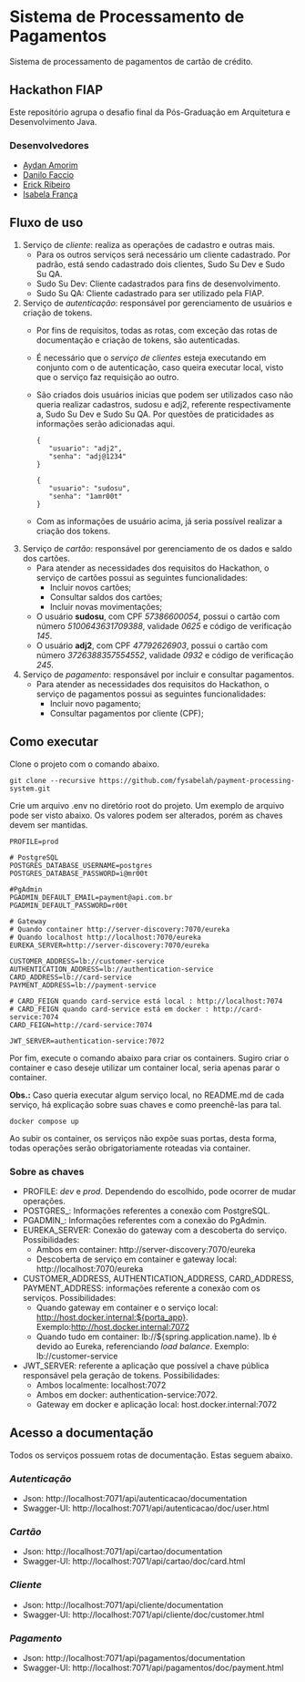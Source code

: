 # Sistema de Processamento de Pagamentos

Sistema de processamento de pagamentos de cartão de crédito.

## Hackathon FIAP

Este repositório agrupa o desafio final da Pós-Graduação em Arquitetura e Desenvolvimento Java.

### Desenvolvedores

- [Aydan Amorim](https://github.com/AydanAmorim)
- [Danilo Faccio](https://github.com/DFaccio)
- [Erick Ribeiro](https://github.com/erickmatheusribeiro)
- [Isabela França](https://github.com/fysabelah)

## Fluxo de uso

1. Serviço de _cliente_: realiza as operações de cadastro e outras mais.
    * Para os outros serviços será necessário um cliente cadastrado. Por padrão, está sendo cadastrado dois clientes,
      Sudo Su Dev e Sudo Su QA.
    * Sudo Su Dev: Cliente cadastrados para fins de desenvolvimento.
    * Sudo Su QA: Cliente cadastrado para ser utilizado pela FIAP.
2. Serviço de _autenticação_: responsável por gerenciamento de usuários e criação de tokens.
    * Por fins de requisitos, todas as rotas, com exceção das rotas de documentação e criação de tokens, são
      autenticadas.
    * É necessário que o _serviço de clientes_ esteja executando em conjunto com o de autenticação, caso queira executar
      local, visto que o serviço faz requisição ao outro.
    * São criados dois usuários inicias que podem ser utilizados caso não queria realizar cadastros, sudosu e adj2,
      referente respectivamente a, Sudo Su Dev e Sudo Su QA. Por questões de praticidades as informações serão
      adicionadas aqui.

      ```
      {
         "usuario": "adj2",
         "senha": "adj@1234"
      }
      ```

      ```
      {
         "usuario": "sudosu",
         "senha": "1amr00t"
      }
      ```
    * Com as informações de usuário acima, já seria possível realizar a criação dos tokens.
3. Serviço de _cartão_: responsável por gerenciamento de os dados e saldo dos cartões.    
    * Para atender as necessidades dos requisitos do Hackathon, o serviço de cartões possui as seguintes funcionalidades:
      * Incluir novos cartões;
      * Consultar saldos dos cartões;
      * Incluir novas movimentações;
    * O usuário **sudosu**, com CPF _57386600054_, possui o cartão com número _5100643631709388_, validade _0625_ e código de verificação _145_.
    * O usuário **adj2**, com CPF _47792626903_, possui o cartão com número _3726388357554552_, validade _0932_ e código de verificação _245_.
4. Serviço de _pagamento_: responsável por incluir e consultar pagamentos.    
    * Para atender as necessidades dos requisitos do Hackathon, o serviço de pagamentos possui as seguintes funcionalidades:
      * Incluir novo pagamento;
      * Consultar pagamentos por cliente (CPF);

## Como executar

Clone o projeto com o comando abaixo.

```
git clone --recursive https://github.com/fysabelah/payment-processing-system.git
```

Crie um arquivo .env no diretório root do projeto. Um exemplo de arquivo pode ser visto abaixo. Os valores podem ser
alterados, porém as chaves devem ser mantidas.

```
PROFILE=prod

# PostgreSQL
POSTGRES_DATABASE_USERNAME=postgres
POSTGRES_DATABASE_PASSWORD=i@mr00t

#PgAdmin
PGADMIN_DEFAULT_EMAIL=payment@api.com.br
PGADMIN_DEFAULT_PASSWORD=r00t

# Gateway
# Quando container http://server-discovery:7070/eureka
# Quando localhost http://localhost:7070/eureka
EUREKA_SERVER=http://server-discovery:7070/eureka

CUSTOMER_ADDRESS=lb://customer-service
AUTHENTICATION_ADDRESS=lb://authentication-service
CARD_ADDRESS=lb://card-service
PAYMENT_ADDRESS=lb://payment-service

# CARD_FEIGN quando card-service está local : http://localhost:7074
# CARD_FEIGN quando card-service está em docker : http://card-service:7074
CARD_FEIGN=http://card-service:7074

JWT_SERVER=authentication-service:7072
```

Por fim, execute o comando abaixo para criar os containers. Sugiro criar o container e caso deseje utilizar um container
local, seria apenas parar o container. 

**Obs.:** Caso queria executar algum serviço local, no README.md de cada serviço, há explicação sobre suas chaves e como preenchê-las para tal.

```
docker compose up
```

Ao subir os container, os serviços não expõe suas portas, desta forma, todas operações serão obrigatoriamente roteadas
via container.

### Sobre as chaves

* PROFILE: _dev_ e _prod_. Dependendo do escolhido, pode ocorrer de mudar operações.
* POSTGRES_: Informações referentes a conexão com PostgreSQL.
* PGADMIN_: Informações referentes com a conexão do PgAdmin.
* EUREKA_SERVER: Conexão do gateway com a descoberta do serviço. Possibilidades:
    * Ambos em container: http://server-discovery:7070/eureka
    * Descoberta de serviço em container e gateway local: http://localhost:7070/eureka
* CUSTOMER_ADDRESS, AUTHENTICATION_ADDRESS, CARD_ADDRESS, PAYMENT_ADDRESS: informações referente a conexão com os
  serviços. Possibilidades:
    * Quando gateway em container e o serviço local: http://host.docker.internal:${porta_app}.
      Exemplo:http://host.docker.internal:7072
    * Quando tudo em container: lb://${spring.application.name}. lb é devido ao Eureka, referenciando _load balance_.
      Exemplo: lb://customer-service
* JWT_SERVER: referente a aplicação que possível a chave pública responsável pela geração de tokens. Possibilidades:
    * Ambos localmente: localhost:7072
    * Ambos em docker: authentication-service:7072.
    * Gateway em docker e aplicação local: host.docker.internal:7072

## Acesso a documentação

Todos os serviços possuem rotas de documentação. Estas seguem abaixo.

### _Autenticação_

* Json: http://localhost:7071/api/autenticacao/documentation
* Swagger-UI: http://localhost:7071/api/autenticacao/doc/user.html

### _Cartão_

* Json: http://localhost:7071/api/cartao/documentation
* Swagger-UI: http://localhost:7071/api/cartao/doc/card.html

### _Cliente_

* Json: http://localhost:7071/api/cliente/documentation
* Swagger-UI: http://localhost:7071/api/cliente/doc/customer.html

### _Pagamento_

* Json: http://localhost:7071/api/pagamentos/documentation
* Swagger-UI: http://localhost:7071/api/pagamentos/doc/payment.html

